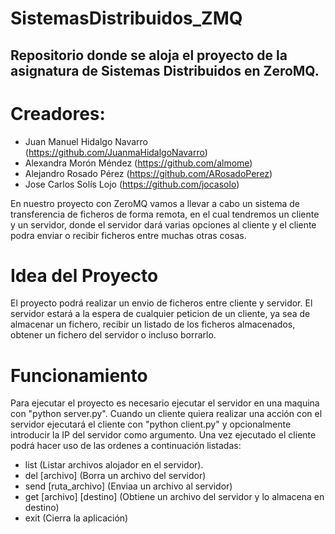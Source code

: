 # SistemasDistribuidos_ZMQ
Repositorio donde se aloja el proyecto de la asignatura de Sistemas Distribuidos en ZeroMQ.
--------------------------------------------------------------------------------------------

# Creadores:
  + Juan Manuel Hidalgo Navarro (https://github.com/JuanmaHidalgoNavarro)
  + Alexandra Morón Méndez (https://github.com/almome)
  + Alejandro Rosado Pérez (https://github.com/ARosadoPerez)
  + Jose Carlos Solís Lojo (https://github.com/jocasolo)

En nuestro proyecto con ZeroMQ vamos a llevar a cabo un sistema de transferencia de ficheros de forma remota, en el cual tendremos un cliente y un servidor, donde el servidor dará varias opciones al cliente y el cliente podra enviar
o recibir ficheros entre muchas otras cosas.

# Idea del Proyecto
El proyecto podrá realizar un envio de ficheros entre cliente y servidor. El servidor estará a la espera de cualquier peticion de un cliente, ya sea de almacenar un fichero, recibir un listado de los ficheros almacenados, obtener un fichero del servidor o incluso borrarlo.

# Funcionamiento
Para ejecutar el proyecto es necesario ejecutar el servidor en una maquina con "python server.py". Cuando un cliente quiera realizar una acción con el servidor ejecutará el cliente con "python client.py" y opcionalmente introducir la IP del servidor como argumento.
Una vez ejecutado el cliente podrá hacer uso de las ordenes a continuación listadas:
- list (Listar archivos alojador en el servidor).
- del [archivo] (Borra un archivo del servidor)
- send [ruta_archivo] (Enviaa un archivo al servidor)
- get [archivo] [destino] (Obtiene un archivo del servidor y lo almacena en destino)
- exit (Cierra la aplicación)
